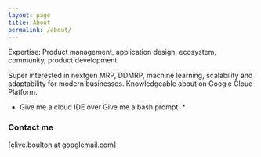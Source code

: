 ```yaml
---
layout: page
title: About
permalink: /about/
---
```


Expertise: Product management, application design, ecosystem, community, product development.

Super interested in nextgen MRP, DDMRP, machine learning, scalability and adaptability for modern businesses. Knowledgeable about on Google Cloud Platform.   

* Give me a cloud IDE over Give me a bash prompt! *

### Contact me

[clive.boulton at googlemail.com]
